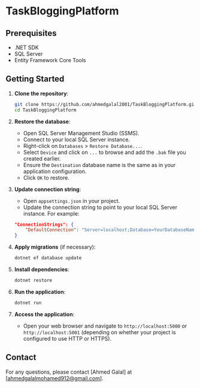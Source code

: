 # TaskBloggingPlatform


## Prerequisites

- .NET SDK
- SQL Server
- Entity Framework Core Tools

## Getting Started

1. **Clone the repository**:
    ```sh
    git clone https://github.com/ahmedgalal2001/TaskBloggingPlatform.git
    cd TaskBloggingPlatform
    ```

2. **Restore the database**:
    - Open SQL Server Management Studio (SSMS).
    - Connect to your local SQL Server instance.
    - Right-click on `Databases` > `Restore Database...`.
    - Select `Device` and click on `...` to browse and add the `.bak` file you created earlier.
    - Ensure the `Destination` database name is the same as in your application configuration.
    - Click `OK` to restore.

3. **Update connection string**:
    - Open `appsettings.json` in your project.
    - Update the connection string to point to your local SQL Server instance. For example:
    ```json
    "ConnectionStrings": {
        "DefaultConnection": "Server=localhost;Database=YourDatabaseName;Trusted_Connection=True;"
    }
    ```

4. **Apply migrations** (if necessary):
    ```sh
    dotnet ef database update
    ```

5. **Install dependencies**:
    ```sh
    dotnet restore
    ```

6. **Run the application**:
    ```sh
    dotnet run
    ```

7. **Access the application**:
    - Open your web browser and navigate to `http://localhost:5000` or `http://localhost:5001` (depending on whether your project is configured to use HTTP or HTTPS).

## Contact

For any questions, please contact [Ahmed Galal] at [ahmedgalalmohamed912@gmail.com].
